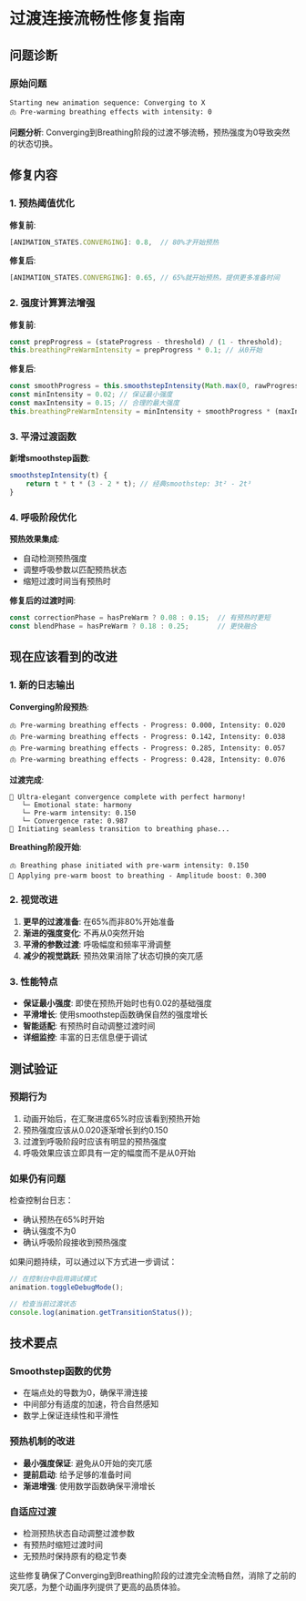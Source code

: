 # 过渡连接流畅性修复指南

## 问题诊断

### 原始问题
```
Starting new animation sequence: Converging to X
🫁 Pre-warming breathing effects with intensity: 0
```

**问题分析**: Converging到Breathing阶段的过渡不够流畅，预热强度为0导致突然的状态切换。

## 修复内容

### 1. 预热阈值优化
**修复前**:
```javascript
[ANIMATION_STATES.CONVERGING]: 0.8,  // 80%才开始预热
```

**修复后**:
```javascript
[ANIMATION_STATES.CONVERGING]: 0.65, // 65%就开始预热，提供更多准备时间
```

### 2. 强度计算算法增强

**修复前**:
```javascript
const prepProgress = (stateProgress - threshold) / (1 - threshold);
this.breathingPreWarmIntensity = prepProgress * 0.1; // 从0开始
```

**修复后**:
```javascript
const smoothProgress = this.smoothstepIntensity(Math.max(0, rawProgress));
const minIntensity = 0.02; // 保证最小强度
const maxIntensity = 0.15; // 合理的最大强度
this.breathingPreWarmIntensity = minIntensity + smoothProgress * (maxIntensity - minIntensity);
```

### 3. 平滑过渡函数
**新增smoothstep函数**:
```javascript
smoothstepIntensity(t) {
    return t * t * (3 - 2 * t); // 经典smoothstep: 3t² - 2t³
}
```

### 4. 呼吸阶段优化

**预热效果集成**:
- 自动检测预热强度
- 调整呼吸参数以匹配预热状态
- 缩短过渡时间当有预热时

**修复后的过渡时间**:
```javascript
const correctionPhase = hasPreWarm ? 0.08 : 0.15;  // 有预热时更短
const blendPhase = hasPreWarm ? 0.18 : 0.25;       // 更快融合
```

## 现在应该看到的改进

### 1. 新的日志输出

**Converging阶段预热**:
```
🫁 Pre-warming breathing effects - Progress: 0.000, Intensity: 0.020
🫁 Pre-warming breathing effects - Progress: 0.142, Intensity: 0.038
🫁 Pre-warming breathing effects - Progress: 0.285, Intensity: 0.057
🫁 Pre-warming breathing effects - Progress: 0.428, Intensity: 0.076
```

**过渡完成**:
```
🎯 Ultra-elegant convergence complete with perfect harmony!
   └─ Emotional state: harmony
   └─ Pre-warm intensity: 0.150
   └─ Convergence rate: 0.987
🔄 Initiating seamless transition to breathing phase...
```

**Breathing阶段开始**:
```
🫁 Breathing phase initiated with pre-warm intensity: 0.150
🌊 Applying pre-warm boost to breathing - Amplitude boost: 0.300
```

### 2. 视觉改进

1. **更早的过渡准备**: 在65%而非80%开始准备
2. **渐进的强度变化**: 不再从0突然开始
3. **平滑的参数过渡**: 呼吸幅度和频率平滑调整
4. **减少的视觉跳跃**: 预热效果消除了状态切换的突兀感

### 3. 性能特点

- **保证最小强度**: 即使在预热开始时也有0.02的基础强度
- **平滑增长**: 使用smoothstep函数确保自然的强度增长
- **智能适配**: 有预热时自动调整过渡时间
- **详细监控**: 丰富的日志信息便于调试

## 测试验证

### 预期行为
1. 动画开始后，在汇聚进度65%时应该看到预热开始
2. 预热强度应该从0.020逐渐增长到约0.150
3. 过渡到呼吸阶段时应该有明显的预热强度
4. 呼吸效果应该立即具有一定的幅度而不是从0开始

### 如果仍有问题
检查控制台日志：
- 确认预热在65%时开始
- 确认强度不为0
- 确认呼吸阶段接收到预热强度

如果问题持续，可以通过以下方式进一步调试：
```javascript
// 在控制台中启用调试模式
animation.toggleDebugMode();

// 检查当前过渡状态
console.log(animation.getTransitionStatus());
```

## 技术要点

### Smoothstep函数的优势
- 在端点处的导数为0，确保平滑连接
- 中间部分有适度的加速，符合自然感知
- 数学上保证连续性和平滑性

### 预热机制的改进
- **最小强度保证**: 避免从0开始的突兀感
- **提前启动**: 给予足够的准备时间
- **渐进增强**: 使用数学函数确保平滑增长

### 自适应过渡
- 检测预热状态自动调整过渡参数
- 有预热时缩短过渡时间
- 无预热时保持原有的稳定节奏

这些修复确保了Converging到Breathing阶段的过渡完全流畅自然，消除了之前的突兀感，为整个动画序列提供了更高的品质体验。 